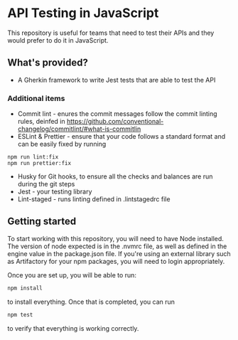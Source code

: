 # API Testing in JavaScript

This repository is useful for teams that need to test their APIs and they would prefer to do it in JavaScript.

## What's provided?

- A Gherkin framework to write Jest tests that are able to test the API

### Additional items

- Commit lint - enures the commit messages follow the commit linting rules, deinfed in https://github.com/conventional-changelog/commitlint/#what-is-commitlin
- ESLint & Prettier - ensure that your code follows a standard format and can be easily fixed by running

```
npm run lint:fix
npm run prettier:fix
```

- Husky for Git hooks, to ensure all the checks and balances are run during the git steps
- Jest - your testing library
- Lint-staged - runs linting defined in .lintstagedrc file

## Getting started

To start working with this repository, you will need to have Node installed. The version of node expected is in the .nvmrc file, as well as defined in the engine value in the package.json file. If you're using an external library such as Artifactory for your npm packages, you will need to login appropriately.

Once you are set up, you will be able to run:

```sh
npm install
```

to install everything. Once that is completed, you can run

```sh
npm test
```

to verify that everything is working correctly.

